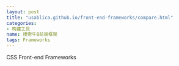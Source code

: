 ```yaml
---
layout: post
title: "usablica.github.io/front-end-frameworks/compare.html"
categories:
- 构建工具
name: 搜索牛B前端框架
tags: Frameworks
---
```


CSS Front-end Frameworks
